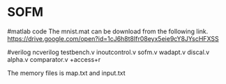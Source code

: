 # SOFM
#matlab code
The mnist.mat can be download from the following link.
https://drive.google.com/open?id=1cJ6h8t8Ifr08eyx5eie9cY8JYscHFXSS

#verilog
ncverilog testbench.v inoutcontrol.v sofm.v wadapt.v discal.v alpha.v comparator.v +access+r

The memory files is map.txt and input.txt
